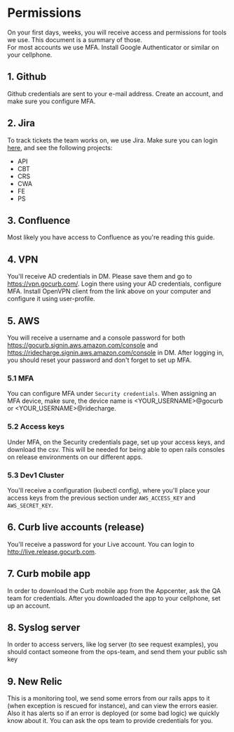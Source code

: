 # Permissions

On your first days, weeks, you will receive access and permissions for tools we use. This document is a summary of those.\
For most accounts we use MFA. Install Google Authenticator or similar on your cellphone.


## 1. Github

Github credentials are sent to your e-mail address. Create an account, and make sure you configure MFA.


## 2. Jira

To track tickets the team works on, we use Jira. Make sure you can login [here](https://gocurb.atlassian.net/jira/projects), and see the following projects:
- API
- CBT
- CRS
- CWA
- FE
- PS


## 3. Confluence

Most likely you have access to Confluence as you're reading this guide.


## 4. VPN

You'll receive AD credentials in DM. Please save them and go to https://vpn.gocurb.com/. Login there using your AD credentials, configure MFA. 
Install OpenVPN client from the link above on your computer and configure it using user-profile.


## 5. AWS

You will receive a username and a console password for both https://gocurb.signin.aws.amazon.com/console and https://ridecharge.signin.aws.amazon.com/console in DM.
After logging in, you should reset your password and don't forget to set up MFA.

### 5.1 MFA

You can configure MFA under `Security credentials`. When assigning an MFA device, make sure, the device name is <YOUR_USERNAME>@gocurb or <YOUR_USERNAME>@ridecharge.

### 5.2 Access keys

Under MFA, on the Security credentials page, set up your access keys, and download the csv. This will be needed for being able to open rails consoles on release environments on our different apps.

### 5.3 Dev1 Cluster

You'll receive a configuration (kubectl config), where you'll place your access keys from the previous section under `AWS_ACCESS_KEY` and `AWS_SECRET_KEY`.


## 6. Curb live accounts (release)

You'll receive a password for your Live account. You can login to http://live.release.gocurb.com.


## 7. Curb mobile app

In order to download the Curb mobile app from the Appcenter, ask the QA team for credentials. 
After you downloaded the app to your cellphone, set up an account.


## 8. Syslog server

In order to access servers, like log server (to see request examples), you should contact someone from the ops-team, and send them your public ssh key


## 9. New Relic

This is a monitoring tool, we send some errors from our rails apps to it (when exception is rescued for instance), and can view the errors easier. 
Also it has alerts so if an error is deployed (or some bad logic) we quickly know about it.
You can ask the ops team to provide credentials for you.